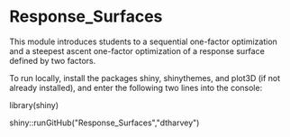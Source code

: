 # Response_Surfaces
 
This module introduces students to a sequential one-factor optimization and a steepest ascent one-factor optimization of a response surface defined by two factors.

To run locally, install the packages shiny, shinythemes, and plot3D (if not already installed), and enter the following two lines into the console:

library(shiny)

shiny::runGitHub("Response_Surfaces","dtharvey")
